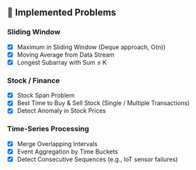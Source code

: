 ## 📌 Implemented Problems

### Sliding Window
- [x] Maximum in Sliding Window (Deque approach, O(n))
- [x] Moving Average from Data Stream
- [x] Longest Subarray with Sum ≤ K

### Stock / Finance
- [x] Stock Span Problem
- [x] Best Time to Buy & Sell Stock (Single / Multiple Transactions)
- [x] Detect Anomaly in Stock Prices

### Time-Series Processing
- [x] Merge Overlapping Intervals
- [x] Event Aggregation by Time Buckets
- [x] Detect Consecutive Sequences (e.g., IoT sensor failures)
